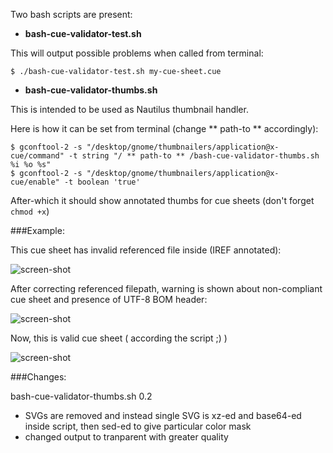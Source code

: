 Two bash scripts are present:

- **bash-cue-validator-test.sh**

This will output possible problems when called from terminal:

```
$ ./bash-cue-validator-test.sh my-cue-sheet.cue
```

- **bash-cue-validator-thumbs.sh**

This is intended to be used as Nautilus thumbnail handler.

Here is how it can be set from terminal (change ** path-to ** accordingly):

```
$ gconftool-2 -s "/desktop/gnome/thumbnailers/application@x-cue/command" -t string "/ ** path-to ** /bash-cue-validator-thumbs.sh %i %o %s"
$ gconftool-2 -s "/desktop/gnome/thumbnailers/application@x-cue/enable" -t boolean 'true'
```

After-which it should show annotated thumbs for cue sheets (don't forget `chmod +x`)


###Example:

This cue sheet has invalid referenced file inside (IREF annotated):

![screen-shot](http://i.imgur.com/Uxsur.png "Cue sheet with error")


After correcting referenced filepath, warning is shown about non-compliant cue sheet and presence of UTF-8 BOM header:

![screen-shot](http://i.imgur.com/d9df7.png "Cue sheet with warning")


Now, this is valid cue sheet ( according the script ;) )

![screen-shot](http://i.imgur.com/uHwkd.png "Correct cue sheet")


###Changes:

bash-cue-validator-thumbs.sh
0.2

 - SVGs are removed and instead single SVG is xz-ed and base64-ed inside script, then sed-ed to give particular color mask
 - changed output to tranparent with greater quality